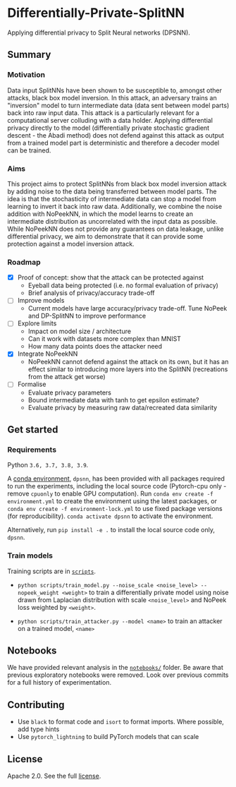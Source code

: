 # Differentially-Private-SplitNN

Applying differential privacy to Split Neural networks (DPSNN).

## Summary

### Motivation

Data input SplitNNs have been shown to be susceptible to,
amongst other attacks,
black box model inversion.
In this attack,
an adversary trains an "inversion" model to
turn intermediate data (data sent between model parts)
back into raw input data.
This attack is a particularly relevant for a computational server
colluding with a data holder.
Applying differential privacy directly to the model
(differentially private stochastic gradient descent - the Abadi method)
does not defend against this attack
as output from a trained model part is deterministic
and therefore a decoder model can be trained.

### Aims

This project aims to protect SplitNNs
from black box model inversion attack
by adding noise to the data being transferred between model parts.
The idea is that the stochasticity of intermediate data can stop a model
from learning to invert it back into raw data.
Additionally,
we combine the noise addition with NoPeekNN,
in which the model learns to create an intermediate distribution
as uncorrelated with the input data as possible.
While NoPeekNN does not provide any guarantees on data leakage,
unlike differential privacy,
we aim to demonstrate that it can provide some protection against
a model inversion attack.

### Roadmap

- [x] Proof of concept: show that the attack can be protected against
    - Eyeball data being protected (i.e. no formal evaluation of privacy)
    - Brief analysis of privacy/accuracy trade-off
- [ ] Improve models
    - Current models have large accuracy/privacy trade-off. Tune NoPeek and DP-SplitNN to improve performance
- [ ] Explore limits
    - Impact on model size / architecture
    - Can it work with datasets more complex than MNIST
    - How many data points does the attacker need
- [x] Integrate NoPeekNN
    - NoPeekNN cannot defend against the attack on its own,
    but it has an effect similar to introducing more layers into the SplitNN
    (recreations from the attack get worse)
- [ ] Formalise
    - Evaluate privacy parameters
    - Bound intermediate data with tanh to get epsilon estimate?
    - Evaluate privacy by measuring raw data/recreated data similarity

## Get started

### Requirements

Python `3.6, 3.7, 3.8, 3.9`.

A [conda environment](./environment.yml),
`dpsnn`,
has been provided with all packages required to run the experiments,
including the local source code
(Pytorch-cpu only - remove `cpuonly` to enable GPU computation).
Run `conda env create -f environment.yml` to create the environment
using the latest packages,
or `conda env create -f environment-lock.yml` to use fixed package versions
(for reproducibility).
`conda activate dpsnn` to activate the environment.

Alternatively,
run `pip install -e .` to install the local source code only,
`dpsnn`.

### Train models

Training scripts are in [`scripts`](./scripts).

- `python scripts/train_model.py --noise_scale <noise_level> --nopeek_weight <weight>` to train a differentially private model
using noise drawn from Laplacian distribution with scale `<noise_level>` and NoPeek loss weighted by `<weight>`.

- `python scripts/train_attacker.py --model <name>` to train an attacker on a trained model,
`<name>`

## Notebooks

We have provided relevant analysis in the [`notebooks/`](notebooks) folder.
Be aware that previous exploratory notebooks were removed.
Look over previous commits for a full history of experimentation.

## Contributing

- Use `black` to format code
and `isort` to format imports.
Where possible,
add type hints
- Use `pytorch_lightning` to build PyTorch models that can scale

## License

Apache 2.0. See the full [license](LICENSE).
